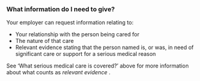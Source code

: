 ###  **What information do I need to give?**

Your employer can request information relating to:

  * Your relationship with the person being cared for 
  * The nature of that care 
  * Relevant evidence stating that the person named is, or was, in need of significant care or support for a serious medical reason 

See ‘What serious medical care is covered?’ above for more information about
what counts as _relevant evidence_ .
